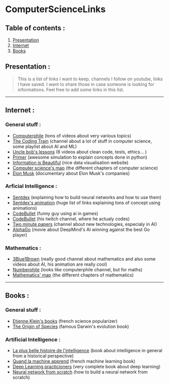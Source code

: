# ComputerScienceLinks

## Table of contents :

1. [Presentation](#presentation-)
2. [Internet](#internet-)
3. [Books](#books-)

## Presentation :

>This is a list of links I want to keep, channels I follow on youtube, links I have saved. I want to share those in case someone is looking for informations. Feel free to add some links in this list.

<hr>

## Internet :

### General stuff :

- [Computerphile](https://www.youtube.com/user/Computerphile) (tons of videos about very various topics)
- [The Coding Train](https://www.youtube.com/channel/UCvjgXvBlbQiydffZU7m1_aw) (channel about a lot of stuff in computer science, some playlist about AI and ML)
- [Uncle bob's lessons](https://www.youtube.com/watch?v=7EmboKQH8lM&t=15s&ab_channel=UnityCoin) (6 videos about clean code, tests, ethics... )
- [Primer](https://www.youtube.com/channel/UCKzJFdi57J53Vr_BkTfN3uQ) (awesome simulation to explain concepts done in python)
- [Information is Beautiful](https://informationisbeautiful.net/) (nice data visualisation website)
- [Computer science's map](https://www.flickr.com/photos/95869671@N08/36231833334) (the different chapters of computer science)
- [Elon Musk](https://www.youtube.com/watch?v=_t6CEHzjYrc&ab_channel=DocumentaryCentral) (documentary about Elon Musk's companies)

### Arficial Intelligence :

- [Sentdex](https://www.youtube.com/c/sentdex/videos) (explaining how to build neural networks and how to use them)
- [Sentdex's animation](https://nnfs.io/neural_network_animations) (huge list of links explaining tons of concept using animations)
- [CodeBullet](https://www.youtube.com/channel/UC0e3QhIYukixgh5VVpKHH9Q) (funny guy using ai in games)
- [CodeBullet](https://www.twitch.tv/codebullet/) (his twitch channel, where he actualy codes)
- [Two minute papers](https://www.youtube.com/user/keeroyz) (channel about new technologies, especialy in AI)
- [AlphaGo](https://www.youtube.com/watch?v=WXuK6gekU1Y&ab_channel=DeepMind) (movie about DeepMind's AI winning against the best Go player)

### Mathematics :

- [3Blue1Brown](https://www.youtube.com/channel/UCYO_jab_esuFRV4b17AJtAw) (really good channel about mathematics and also some videos about AI, his animation are really cool)
- [Numberphile](https://www.youtube.com/user/numberphile) (looks like computerphile channel, but for maths)
- [Mathematics' map](https://www.flickr.com/photos/95869671@N08/32264483720) (the different chapters of mathematics)

<hr>

## Books :

### General stuff :

- [Etienne Klein's books](https://www.amazon.com/Etienne-Klein/e/B001HOGQBA%3Fref=dbs_a_mng_rwt_scns_share) (french science popularizer)
- [The Origin of Species](https://www.amazon.fr/Charles-Darwins-Natural-Selection-Species/dp/0521348072) (famous Darwin's evolution book)

### Artificial Intelligence :

- [La plus belle histoire de l'intelligence](https://www.amazon.fr/Plus-Belle-Histoire-lintelligence/dp/2221221109) (book about intelligence in general from a historical perspective)
- [Quand la machine apprend](https://www.amazon.fr/Quand-machine-apprend-artificiels-lapprentissage/dp/2738149316) (french machine learning book)
- [Deep Learning practicioners](https://www.amazon.com/Deep-Learning-Practitioners-Josh-Patterson/dp/1491914254) (very complete book about deep learning)
- [Neural network from scratch](https://nnfs.io/) (how to build a neural network from scratch)
